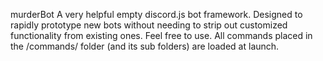 murderBot
A very helpful empty discord.js bot framework. Designed to rapidly prototype new bots without needing to strip out customized functionality from existing ones. Feel free to use. All commands placed in the /commands/ folder (and its sub folders) are loaded at launch. 
